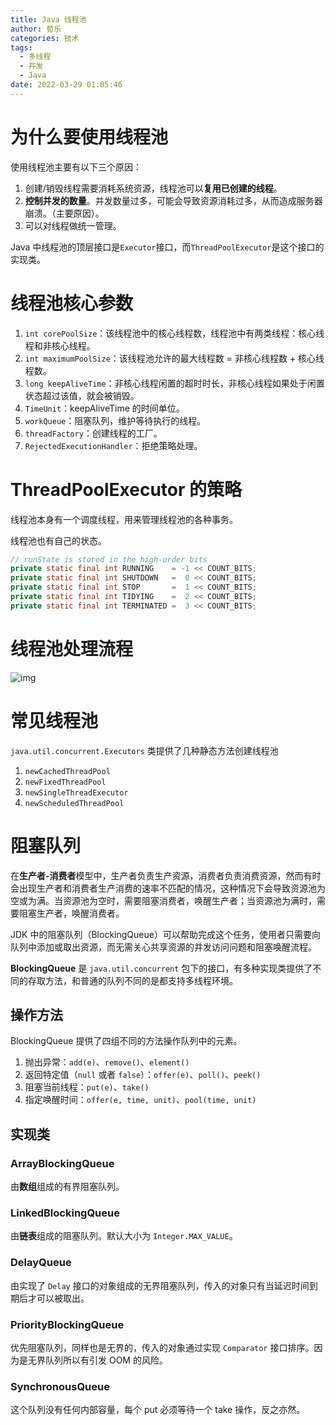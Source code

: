 ```yaml
---
title: Java 线程池
author: 荀乐
categories: 技术
tags:
  - 多线程
  - 并发
  - Java
date: 2022-03-29 01:05:46
---
```


# 为什么要使用线程池

使用线程池主要有以下三个原因：

1.  创建/销毁线程需要消耗系统资源，线程池可以**复用已创建的线程**。
2.  **控制并发的数量**。并发数量过多，可能会导致资源消耗过多，从而造成服务器崩溃。（主要原因）。
3.  可以对线程做统一管理。

Java 中线程池的顶层接口是`Executor`接口，而`ThreadPoolExecutor`是这个接口的实现类。

# 线程池核心参数

1. `int corePoolSize`：该线程池中的核心线程数，线程池中有两类线程：核心线程和非核心线程。
2. `int maximumPoolSize`：该线程池允许的最大线程数 = 非核心线程数 + 核心线程数。
3. `long keepAliveTime`：非核心线程闲置的超时时长，非核心线程如果处于闲置状态超过该值，就会被销毁。
4. `TimeUnit`：keepAliveTime 的时间单位。
5. `workQueue`：阻塞队列，维护等待执行的线程。
6. `threadFactory`：创建线程的工厂。
7. `RejectedExecutionHandler`：拒绝策略处理。

# ThreadPoolExecutor 的策略

线程池本身有一个调度线程，用来管理线程池的各种事务。

线程池也有自己的状态。

```java
// runState is stored in the high-order bits
private static final int RUNNING    = -1 << COUNT_BITS;
private static final int SHUTDOWN   =  0 << COUNT_BITS;
private static final int STOP       =  1 << COUNT_BITS;
private static final int TIDYING    =  2 << COUNT_BITS;
private static final int TERMINATED =  3 << COUNT_BITS;
```

# 线程池处理流程

![img](https://xunle-picture-bed.oss-cn-hangzhou.aliyuncs.com/20221206153148.png)

# 常见线程池

`java.util.concurrent.Executors` 类提供了几种静态方法创建线程池

1. `newCachedThreadPool`
2. `newFixedThreadPool`
3. `newSingleThreadExecutor`
4. `newScheduledThreadPool`

# 阻塞队列

在**生产者-消费者**模型中，生产者负责生产资源，消费者负责消费资源，然而有时会出现生产者和消费者生产消费的速率不匹配的情况，这种情况下会导致资源池为空或为满。当资源池为空时，需要阻塞消费者，唤醒生产者；当资源池为满时，需要阻塞生产者，唤醒消费者。

JDK 中的阻塞队列（BlockingQueue）可以帮助完成这个任务，使用者只需要向队列中添加或取出资源，而无需关心共享资源的并发访问问题和阻塞唤醒流程。

**BlockingQueue** 是 `java.util.concurrent` 包下的接口，有多种实现类提供了不同的存取方法，和普通的队列不同的是都支持多线程环境。

## 操作方法

BlockingQueue 提供了四组不同的方法操作队列中的元素。

1. 抛出异常：`add(e)`、`remove()`、`element()`
2. 返回特定值（`null` 或者 `false`）：`offer(e)`、`poll()`、`peek()`
3. 阻塞当前线程：`put(e)`、`take()`
4. 指定唤醒时间：`offer(e, time, unit)`、`pool(time, unit)`

## 实现类

### ArrayBlockingQueue

由**数组**组成的有界阻塞队列。

### LinkedBlockingQueue

由**链表**组成的阻塞队列。默认大小为 `Integer.MAX_VALUE`。

### DelayQueue

由实现了 `Delay` 接口的对象组成的无界阻塞队列，传入的对象只有当延迟时间到期后才可以被取出。

### PriorityBlockingQueue

优先阻塞队列，同样也是无界的，传入的对象通过实现 `Comparator` 接口排序。因为是无界队列所以有引发 OOM 的风险。

### SynchronousQueue

这个队列没有任何内部容量，每个 put 必须等待一个 take 操作，反之亦然。
